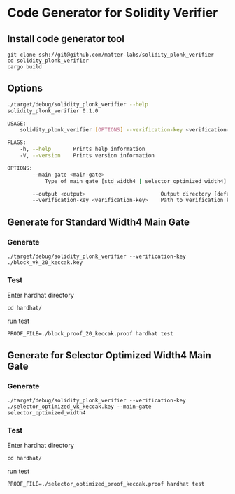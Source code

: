 # Code Generator for Solidity Verifier
## Install code generator tool
```
git clone ssh://git@github.com/matter-labs/solidity_plonk_verifier
cd solidity_plonk_verifier
cargo build
```

## Options
```bash
./target/debug/solidity_plonk_verifier --help
solidity_plonk_verifier 0.1.0

USAGE:
    solidity_plonk_verifier [OPTIONS] --verification-key <verification-key>

FLAGS:
    -h, --help       Prints help information
    -V, --version    Prints version information

OPTIONS:
        --main-gate <main-gate>
            Type of main gate [std_width4 | selector_optimized_width4] [default: std_width4]

        --output <output>                        Output directory [default: ./hardhat/contracts]
        --verification-key <verification-key>    Path to verification key(required)
```

## Generate for Standard Width4 Main Gate

### Generate
`./target/debug/solidity_plonk_verifier --verification-key ./block_vk_20_keccak.key`

### Test
Enter hardhat directory

`cd hardhat/`

run test 

`PROOF_FILE=./block_proof_20_keccak.proof hardhat test`

## Generate for Selector Optimized Width4 Main Gate

### Generate
`./target/debug/solidity_plonk_verifier --verification-key ./selector_optimized_vk_keccak.key --main-gate selector_optimized_width4`

### Test
Enter hardhat directory

`cd hardhat/`

run test 

`PROOF_FILE=./selector_optimized_proof_keccak.proof hardhat test`
